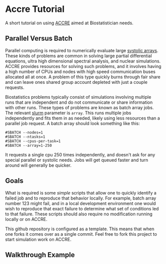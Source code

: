# Accre Tutorial
A short tutorial on using [ACCRE](https://www.vanderbilt.edu/accre/) aimed at Biostatistician needs. 

## Parallel Versus Batch

Parallel computing is required to numerically evaluate large [systolic arrays](https://en.wikipedia.org/wiki/Systolic_array).
These kinds of problems are common in solving large partial differential
equations, ultra high dimensional spectral analysis, and nuclear simulations.
ACCRE provides resources for solving such problems, and it involves having a
high number of CPUs and nodes with high speed communication buses allocated
all at once. A problem of this type quickly burns through fair share and can
leave ones shared group account depleted with just a couple requests.

Biostatistics problems typically consist of simulations involving multiple
runs that are independent and do not communicate or share information with
other runs. These types of problems are known as batch array jobs. The
relevant [slurm](https://slurm.schedmd.com/overview.html) parameter is `array`. 
This runs multiple jobs independently and fits them in as needed, likely 
using less resources than a parallel job request. A batch array should
look something like this:

```
#SBATCH --nodes=1
#SBATCH --ntasks=1
#SBATCH --cpus-per-task=1
#SBATCH --array=1-250
```

It requests a single cpu 250 times independently, and doesn't ask for
any special parallel or systolic needs. Jobs will get queued faster
and turn around will generally be quicker. 

## Goals

What is required is some _simple_ scripts that allow one to quickly identify
a failed job and to reproduce that behavior locally. For example, batch
array number 123 might fail, and in a local development environment one
would wish to reproduce that exact failure to determine what set of 
conditions led to that failure. These scripts should also require
no modification running locally or on ACCRE.

This github repository is configured as a template. This means that when one forks it comes over as a single commit. Feel free to fork this project
to start simulation work on ACCRE. 

## Walkthrough Example

